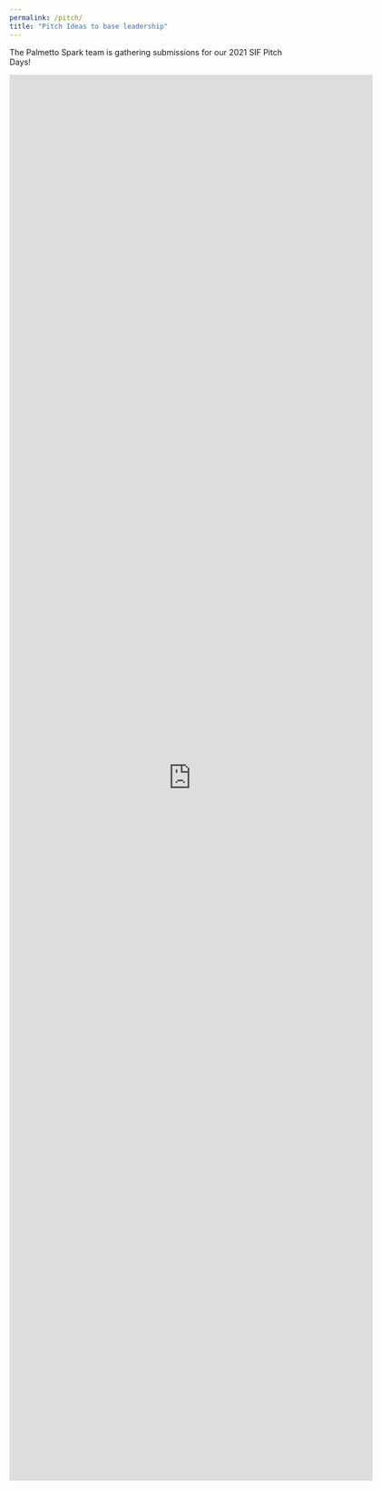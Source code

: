 ```yaml
---
permalink: /pitch/
title: "Pitch Ideas to base leadership"
---
```


The Palmetto Spark team is gathering submissions for our 2021 SIF Pitch Days! 



<iframe src="https://docs.google.com/forms/d/e/1FAIpQLScYkNv_GHxOPMnogl9LL0MW7h7VbQIA0HPcrQDCiKNkQXLV3w/viewform?embedded=true" width="640" height="2479" frameborder="0" marginheight="0" marginwidth="0">Loading…</iframe>